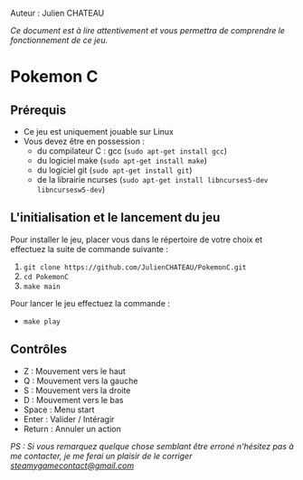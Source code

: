 Auteur : Julien CHATEAU

_Ce document est à lire attentivement et vous permettra de comprendre le fonctionnement de ce jeu._

# __Pokemon C__

## Prérequis

* Ce jeu est uniquement jouable sur Linux
* Vous devez être en possession :
  * du compilateur C : gcc (`sudo apt-get install gcc`)
  * du logiciel make (`sudo apt-get install make`)
  * du logiciel git (`sudo apt-get install git`)
  * de la librairie ncurses (`sudo apt-get install libncurses5-dev libncursesw5-dev`)

## L'initialisation et le lancement du jeu

Pour installer le jeu, placer vous dans le répertoire de votre choix et effectuez la suite de commande suivante :

1. `git clone https://github.com/JulienCHATEAU/PokemonC.git`
2. `cd PokemonC`
3. `make main`

Pour lancer le jeu effectuez la commande :

- `make play`

## Contrôles

- Z : Mouvement vers le haut
- Q : Mouvement vers la gauche
- S : Mouvement vers la droite
- D : Mouvement vers le bas
- Space : Menu start
- Enter : Valider / Intéragir
- Return : Annuler un action

*PS : Si vous remarquez quelque chose semblant être erroné n'hésitez pas à me contacter, je me ferai un plaisir de le corriger steamygamecontact@gmail.com*
